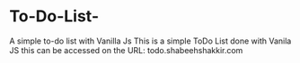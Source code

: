 # To-Do-List-
A simple to-do list with Vanilla Js
This is a simple ToDo List done with Vanila JS this can be accessed on the URL: todo.shabeehshakkir.com
